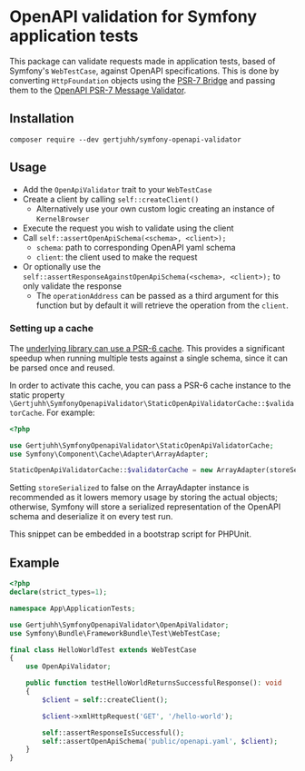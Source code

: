 # OpenAPI validation for Symfony application tests

This package can validate requests made in application tests, based of Symfony's `WebTestCase`, against OpenAPI
specifications. This is done by converting `HttpFoundation` objects using the
[PSR-7 Bridge](https://symfony.com/doc/current/components/psr7.html) and passing them to the 
[OpenAPI PSR-7 Message Validator](https://github.com/thephpleague/openapi-psr7-validator).

## Installation

```
composer require --dev gertjuhh/symfony-openapi-validator
```

## Usage

- Add the `OpenApiValidator` trait to your `WebTestCase`
- Create a client by calling `self::createClient()`
    - Alternatively use your own custom logic creating an instance of `KernelBrowser`
- Execute the request you wish to validate using the client
- Call `self::assertOpenApiSchema(<schema>, <client>);`
    - `schema`: path to corresponding OpenAPI yaml schema
    - `client`: the client used to make the request
- Or optionally use the `self::assertResponseAgainstOpenApiSchema(<schema>, <client>);` to only validate the response
    - The `operationAddress` can be passed as a third argument for this function but by default it will retrieve the 
      operation from the `client`.

### Setting up a cache

The [underlying library can use a PSR-6 cache](https://github.com/thephpleague/openapi-psr7-validator#caching-layer--psr-6-support).
This provides a significant speedup when running multiple tests against a single schema, since it can be parsed once and 
reused.

In order to activate this cache, you can pass a PSR-6 cache instance to the static property
`\Gertjuhh\SymfonyOpenapiValidator\StaticOpenApiValidatorCache::$validatorCache`. For example:

```php
<?php

use Gertjuhh\SymfonyOpenapiValidator\StaticOpenApiValidatorCache;
use Symfony\Component\Cache\Adapter\ArrayAdapter;

StaticOpenApiValidatorCache::$validatorCache = new ArrayAdapter(storeSerialized: false);
```

Setting `storeSerialized` to false on the ArrayAdapter instance is recommended as it lowers memory usage by storing the actual objects; 
otherwise, Symfony will store a serialized representation of the OpenAPI schema and deserialize it on every test run. 

This snippet can be embedded in a bootstrap script for PHPUnit.

## Example

```PHP
<?php
declare(strict_types=1);

namespace App\ApplicationTests;

use Gertjuhh\SymfonyOpenapiValidator\OpenApiValidator;
use Symfony\Bundle\FrameworkBundle\Test\WebTestCase;

final class HelloWorldTest extends WebTestCase
{
    use OpenApiValidator;

    public function testHelloWorldReturnsSuccessfulResponse(): void
    {
        $client = self::createClient();

        $client->xmlHttpRequest('GET', '/hello-world');

        self::assertResponseIsSuccessful();
        self::assertOpenApiSchema('public/openapi.yaml', $client);
    }
}
```
